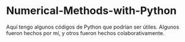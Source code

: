 # Numerical-Methods-with-Python
Aquí tengo algunos códigos de Python que podrían ser útiles.  Algunos fueron hechos por mí, y otros fueron hechos colaborativamente.
